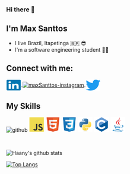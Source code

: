 ### Hi there 👋

## I'm Max Santtos

* I live Brazil, Itapetinga :brazil: :sunglasses:
* I'm a software engineering student :man_technologist: 


## Connect with me:
<a href="https://www.linkedin.com/in/maxsuelsanttos/" target="_blank">
<img align="center" alt="diego-linkedin" height="30" width="40" src="https://raw.githubusercontent.com/devicons/devicon/master/icons/linkedin/linkedin-original.svg" style="max-width:100%;">
</a>
</a>
<a href="https://www.instagram.com/maxssanttos/" target="_blank">
<img align="center" alt="maxSanttos-instagram" height="30" width="40" align="center" src="https://raw.githubusercontent.com/rahuldkjain/github-profile-readme-generator/master/src/images/icons/Social/instagram.svg" alt="henriquemotton" height="30" width="40"  style="max-width:100%;">
</a>
<a href="https://twitter.com/Santtos2Ms" target="_blank">
<img align="center" alt="maxSanttos-Twitter" height="30" width="40" src="https://raw.githubusercontent.com/devicons/devicon/master/icons/twitter/twitter-original.svg" style="max-width:100%;">
</a>

<br>

## My Skills

<img src="https://cdn.jsdelivr.net/gh/devicons/devicon/icons/nodejs/nodejs-original-wordmark.svg" alt="github" width="40" height="40" style="max-width:100%;"></img>
<img src="https://raw.githubusercontent.com/devicons/devicon/master/icons/javascript/javascript-original.svg" alt="github" width="40" height="40" style="max-width:100%;"></img>
<img alt="max-HTML" height="40" width="40" src="https://raw.githubusercontent.com/devicons/devicon/master/icons/html5/html5-original.svg"/>
<img alt="max-CSS" height="40" width="40" src="https://raw.githubusercontent.com/devicons/devicon/master/icons/css3/css3-original.svg"/>
<img src="https://raw.githubusercontent.com/devicons/devicon/master/icons/python/python-original.svg" alt="github" width="40" height="40" style="max-width:100%;"></img>
<img src="https://raw.githubusercontent.com/devicons/devicon/master/icons/c/c-original.svg" alt="github" width="40" height="40" style="max-width:100%;"></img>
<img src="https://raw.githubusercontent.com/devicons/devicon/master/icons/java/java-original.svg" alt="github" width="40" height="40" style="max-width:100%;"></img>

<br>

![Haany's github stats](https://github-readme-stats.vercel.app/api?username=maxsanttos&show_icons=true&hide=[%22issues%22]&theme=dark)
<br>

[![Top Langs](https://github-readme-stats.vercel.app/api/top-langs/?username=maxsanttos&layout=compact)](https://github.com/LucasLuccaCode/github-readme-stats&theme=dark)


